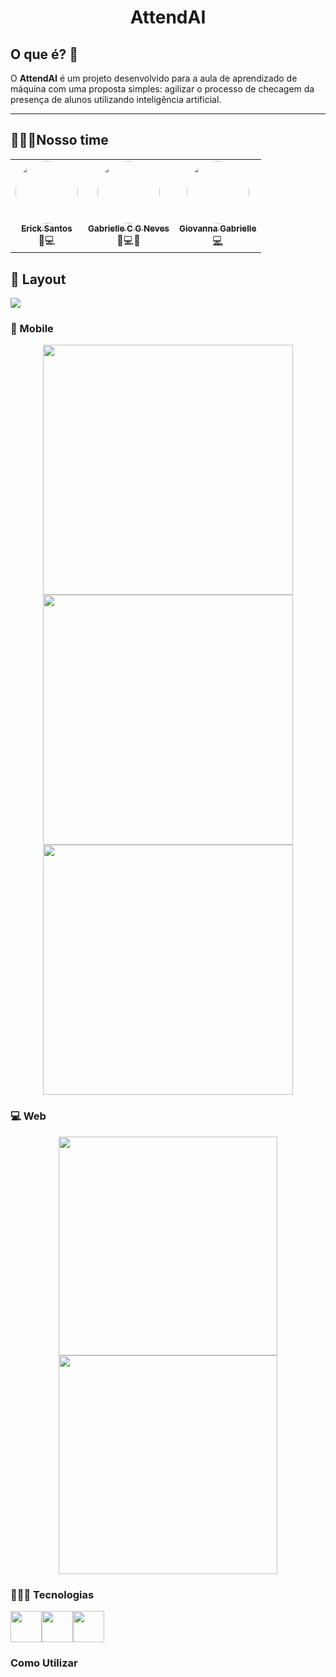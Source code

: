 
<h1 align="center">AttendAI</h1>
<h2>O que é? 🤔</h2>
O <b>AttendAI</b> é um projeto desenvolvido para a aula de aprendizado de máquina com uma proposta simples: agilizar o processo de checagem da presença de alunos utilizando inteligência artificial.

---

<h2>👩🏾‍💻Nosso time</h2>

<table align="center">
  <tr >
      <td align="center"><a href="https://github.com/ericksantos12"><img style="border-radius: 50%;" src="https://avatars.githubusercontent.com/u/16109127?v=4" width="100px;" alt=""/><br /><sub><b>Erick Santos</b></sub></a><br />🎨💻</td>
      <td align="center"><a href="https://github.com/GabrielleCGNeves"><img style="border-radius: 50%;" src="https://avatars.githubusercontent.com/u/88461057?v=4" width="100px;" alt=""/><br /><sub><b>Gabrielle C G Neves</b></sub></a><br />🎨💻📖</td>
      <td align="center"><a href="https://github.com/Gabstxr"><img style="border-radius: 50%;" src="https://avatars.githubusercontent.com/u/98724979?v=4" width="100px;" alt=""/><br /><sub><b>Giovanna Gabrielle</b></sub><br />💻</td>
  <tr>
<table>

<h2>🎨 Layout</h2>

<div>
    <a href="https://www.figma.com/design/GkfV9cgirecKD0okncoYvH/FacialRecognition?node-id=8-121&t=J89kOo3TcobaLbvF-1"><img src="https://img.shields.io/badge/ver_mais-F24E1E?style=for-the-badge&logo=figma&logoColor=white"></a>
</div>

<h3>📱 Mobile</h3>

<div align="center"> 
<img src = "https://files.catbox.moe/twdu5a.png" height="400em">
<img src = "https://files.catbox.moe/oc9f86.png" height="400em">
<img src = "https://files.catbox.moe/bv8s9j.png" height="400em">
</div>

<h3>💻 Web</h3>
<div align="center">
    <img src = "https://files.catbox.moe/93r8vo.png" width="350em">
    <img src = "https://files.catbox.moe/qmqfs8.png" width="350em">
</div>

<h3>👩🏾‍💻 Tecnologias</h3>

  <img src="https://cdn.jsdelivr.net/gh/devicons/devicon@latest/icons/python/python-original.svg" width="50"/>
  <img src="https://cdn.jsdelivr.net/gh/devicons/devicon@latest/icons/react/react-original.svg" width="50"/>
  <img src="https://cdn.jsdelivr.net/gh/devicons/devicon@latest/icons/flask/flask-original.svg" width="50"/>
          

<h3>Como Utilizar</h3>